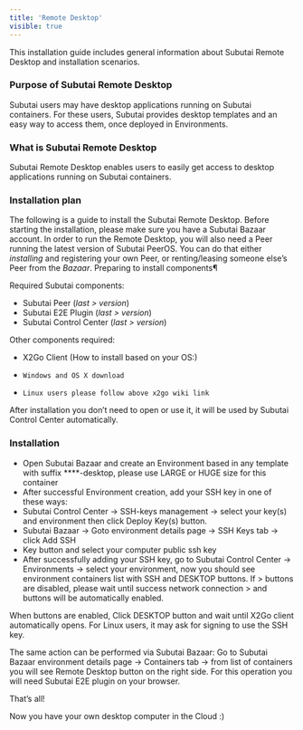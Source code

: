 ```yaml
---
title: 'Remote Desktop'
visible: true
---
```


This installation guide includes general information about Subutai Remote Desktop and installation scenarios.

### Purpose of Subutai Remote Desktop

Subutai users may have desktop applications running on Subutai containers. For these users, Subutai provides desktop templates and an easy way to access them, once deployed in Environments.

### What is Subutai Remote Desktop

Subutai Remote Desktop enables users to easily get access to desktop applications running on Subutai containers.

### Installation plan

The following is a guide to install the Subutai Remote Desktop. Before starting the installation, please make sure you have a Subutai Bazaar account. In order to run the Remote Desktop, you will also need a Peer running the latest version of Subutai PeerOS. You can do that either *installing* and registering your own Peer, or renting/leasing someone else’s Peer from the *Bazaar*.
Preparing to install components¶

Required Subutai components:

 *   Subutai Peer (*last > version*)
 *   Subutai E2E Plugin (*last > version*)
 *   Subutai Control Center (*last > version*)

Other components required:

  *  X2Go Client (How to install based on your OS:)
   *     Windows and OS X download 
   *     Linux users please follow above x2go wiki link

After installation you don’t need to open or use it, it will be used by Subutai Control Center automatically.

### Installation

 *    Open Subutai Bazaar and create an Environment based in any template with suffix ****-desktop, please use LARGE or HUGE size for this container
 *   After successful Environment creation, add your SSH key in one of these ways:
 *   Subutai Control Center → SSH-keys management → select your key(s) and environment then click Deploy Key(s) button.
 *   Subutai Bazaar → Goto environment details page → SSH Keys tab → click Add SSH
 *   Key button and select your computer public ssh key
 *   After successfully adding your SSH key, go to Subutai Control Center → Environments → select your environment, now you should see environment containers list with SSH and DESKTOP buttons. If > buttons are disabled, please wait until success network connection > and buttons will be automatically enabled.

When buttons are enabled, Click DESKTOP button and wait until X2Go client automatically opens. For Linux users, it may ask for signing to use the SSH key.

The same action can be performed via Subutai Bazaar: Go to Subutai Bazaar environment details page → Containers tab → from list of containers you will see Remote Desktop button on the right side. For this operation you will need Subutai E2E plugin on your browser.

That’s all!

Now you have your own desktop computer in the Cloud :)
